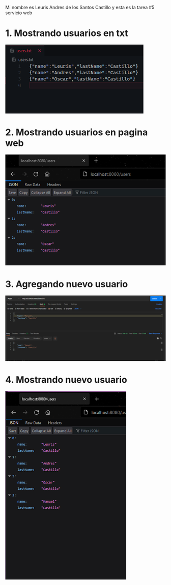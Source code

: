 Mi nombre es Leuris Andres de los Santos Castillo  y esta es la tarea #5 servicio web

# 1. Mostrando usuarios en txt

![image](screenshots/1.PNG)

# 2. Mostrando usuarios en pagina web

![image](screenshots/2.PNG)

# 3. Agregando nuevo usuario

![image](screenshots/3.PNG)

# 4. Mostrando nuevo usuario

![image](screenshots/4.PNG)
